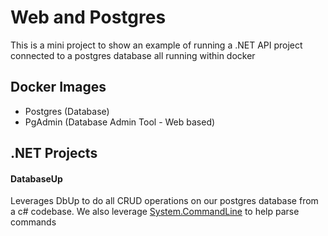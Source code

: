 # Web and Postgres
This is a mini project to show an example of running a .NET API project
connected to a postgres database all running within docker

## Docker Images
- Postgres (Database)
- PgAdmin (Database Admin Tool - Web based)

## .NET Projects
#### DatabaseUp
Leverages DbUp to do all CRUD operations on our postgres database from a c# codebase.
We also leverage [System.CommandLine](https://www.nuget.org/packages/System.CommandLine) to help parse commands